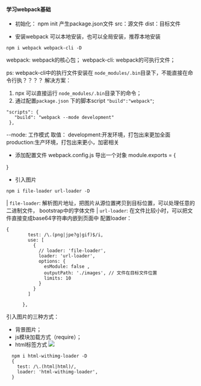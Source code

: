 #### 学习webpack基础

- 初始化： npm init 产生package.json文件
  src：源文件
  dist：目标文件

- 安装webpack
可以本地安装，也可以全局安装，推荐本地安装  
```
npm i webpack webpack-cli -D

```
webpack: webpack的核心包；
webpack-cli: webpack的可执行文件；

ps: webpack-cli中的执行文件安装在 ``node_modules/.bin``目录下，不能直接在命令行执？？？？
解决方案：
 1. npx 可以直接运行 ``node_modules/.bin``目录下的命令；
 2. 通过配置``package.json`` 下的脚本script ``"build":"webpack"``;
 ```
 "scripts": {
    "build": "webpack --mode development"
  },
 ```
 --mode: 工作模式
 取值： development:开发环境，打包出来更加全面
        production:生产环境，打包出来更小，加密相关

- 添加配置文件
webpack.config.js 导出一个对象
module.exports = {
  
}

- 引入图片
```
npm i file-loader url-loader -D
```
| ``file-loader``: 解析图片地址，把图片从源位置拷贝到目标位置，可以处理任意的二进制文件， bootstrap中的字体文件
| ``url-loader``: 在文件比较小时，可以把文件直接变成base64字符串内嵌到页面中
配置loader：
```
{
        test: /\.(png|jpe?g|gif)$/i,
        use: [
          {
            // loader: 'file-loader',
            loader: 'url-loader',
            options: {
              esModule: false ,
              outputPath: './images', // 文件在目标文件位置
              limits: 10
            }
          }
        ]
        
      },
```

引入图片的三种方式：
- 背景图片；
- js模块加载方式（require）；
- html标签方式 <img src="./img/1.png" /> 
```
  npm i html-withimg-loader -D
  {
    test: /\.(html|html)/,
    loader: 'html-withimg-loader',
  }

```


